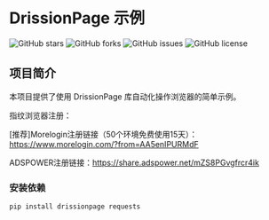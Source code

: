 # DrissionPage 示例

![GitHub stars](https://img.shields.io/github/stars/your-username/your-repo-name?style=social)
![GitHub forks](https://img.shields.io/github/forks/your-username/your-repo-name?style=social)
![GitHub issues](https://img.shields.io/github/issues/your-username/your-repo-name)
![GitHub license](https://img.shields.io/github/license/your-username/your-repo-name)

## 项目简介

本项目提供了使用 DrissionPage 库自动化操作浏览器的简单示例。

指纹浏览器注册：

[推荐]Morelogin注册链接（50个环境免费使用15天）：https://www.morelogin.com/?from=AA5enIPURMdF

ADSPOWER注册链接：https://share.adspower.net/mZS8PGvgfrcr4ik


### 安装依赖

```bash
pip install drissionpage requests
